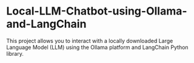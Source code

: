 # Local-LLM-Chatbot-using-Ollama-and-LangChain
This project allows you to interact with a locally downloaded Large Language Model (LLM) using the Ollama platform and LangChain Python library.
